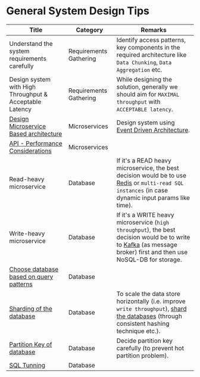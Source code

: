 # General System Design Tips

| Title                                                                                               | Category               | Remarks                                                                                                                                                                                               |
|-----------------------------------------------------------------------------------------------------|------------------------|-------------------------------------------------------------------------------------------------------------------------------------------------------------------------------------------------------|
| Understand the system requirements carefully                                                        | Requirements Gathering | Identify access patterns, key components in the required architecture like `Data Chunking`, `Data Aggregation` etc.                                                                                   |
| Design system with High Throughput & Acceptable Latency                                             | Requirements Gathering | While designing the solution, generally we should aim for `MAXIMAL throughput` with `ACCEPTABLE latency`.                                                                                             |
| [Design Microservice Based architecture](4_MicroServicesSOA/Readme.md)                              | Microservices          | Design system using [Event Driven Architecture](4_MicroServicesSOA/EventDrivenArchitecture.md).                                                                                                       |
| [API - Performance Considerations](8_APITechOptions/APIPerformanceTuning.md)                        | Microservices          |                                                                                                                                                                                                       |
| Read-heavy microservice                                                                             | Database               | If it's a READ heavy microservice, the best decision would be to use [Redis](3_DatabaseServices/In-Memory-DB/Redis) or `multi-read SQL instances` (in case dynamic input params like time).           |
| Write-heavy microservice                                                                            | Database               | If it's a WRITE heavy microservice (`high throughput`), the best decision would be to write to [Kafka](5_MessageBrokers/Kafka/Readme.md) (as message broker) first and then use NoSQL-DB for storage. |
| [Choose database based on query patterns](DatabaseDesignTips.md)                                    | Database               |                                                                                                                                                                                                       |
| [Sharding of the database](3_DatabaseServices/Glossaries/PartitioningSharding)                      | Database               | To scale the data store horizontally (i.e. improve `write throughput`), [shard the databases]() (through consistent hashing technique etc.).                                                          |
| [Partition Key of database](3_DatabaseServices/Glossaries/PartitioningSharding/PartitionKeyTips.md) | Database               | Decide partition key carefully (to prevent hot partition problem).                                                                                                                                    |
| [SQL Tunning](3_DatabaseServices/SQL-Databases/SQLTuning.md)                                        | Database               |                                                                                                                                                                                                       |